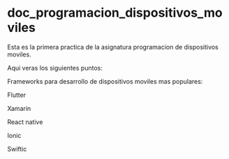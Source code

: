 # doc_programacion_dispositivos_moviles

Esta es la primera practica de la asignatura programacion de dispositivos moviles.

Aqui veras los siguientes puntos:

Frameworks para desarrollo de dispositivos moviles mas populares:

Flutter

Xamarin

React native

Ionic

Swiftic
